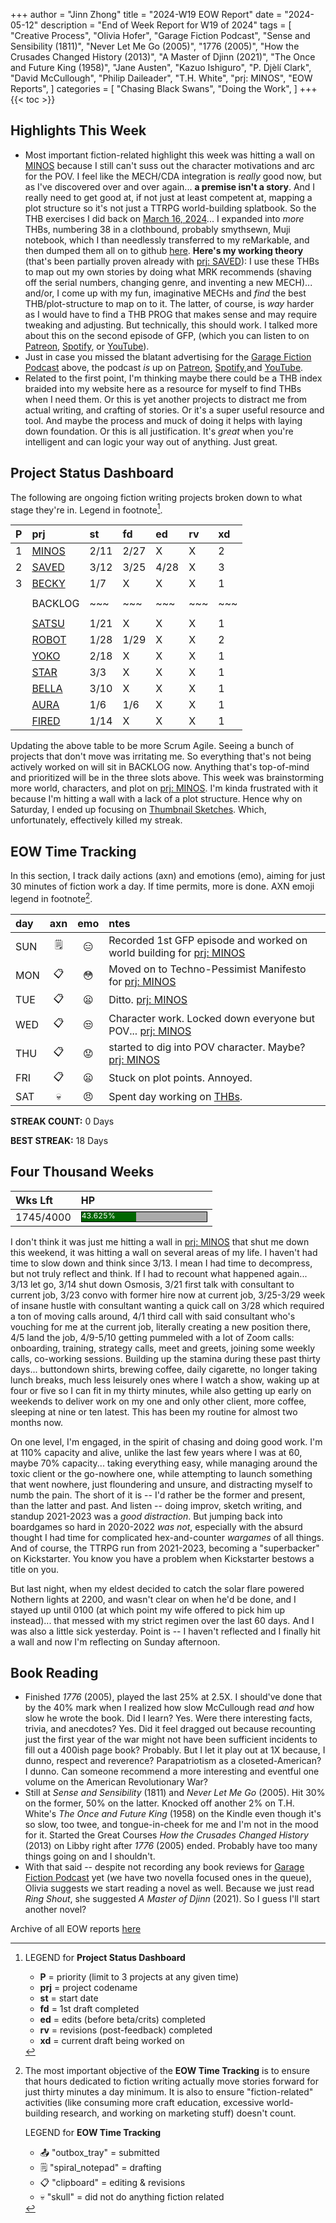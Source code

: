 +++
author = "Jinn Zhong"
title = "2024-W19 EOW Report"
date = "2024-05-12"
description = "End of Week Report for W19 of 2024"
tags = [
    "Creative Process",
    "Olivia Hofer",
    "Garage Fiction Podcast",
    "Sense and Sensibility (1811)",
    "Never Let Me Go (2005)",
    "1776 (2005)",
    "How the Crusades Changed History (2013)",
    "A Master of Djinn (2021)",
    "The Once and Future King (1958)",
    "Jane Austen",
    "Kazuo Ishiguro",
    "P. Djèlí Clark",
    "David McCullough",
    "Philip Daileader",
    "T.H. White",
    "prj: MINOS",
    "EOW Reports",
]
categories = [
    "Chasing Black Swans",
    "Doing the Work",
]
+++
{{< toc >}}

## Highlights This Week

* Most important fiction-related highlight this week was hitting a wall on [MINOS](https://journal.jinnzhong.com/tags/prj-minos/) because I still can't suss out the character motivations and arc for the POV. I feel like the MECH/CDA integration is _really_ good now, but as I've discovered over and over again... **a premise isn't a story**. And I really need to get good at, if not just at least competent at, mapping a plot structure so it's not just a TTRPG world-building splatbook. So the THB exercises I did back on [March 16, 2024](https://journal.jinnzhong.com/flash-fiction-dissection-for-thbs-1/)... I expanded into _more_ THBs, numbering 38 in a clothbound, probably smythsewn, Muji notebook, which I than needlessly transferred to my reMarkable, and then dumped them all on to github [here](https://journal.jinnzhong.com/tags/thb/). **Here's my working theory** (that's been partially proven already with [prj: SAVED](https://journal.jinnzhong.com/tags/prj-saved/)): I use these THBs to map out my own stories by doing what MRK recommends (shaving off the serial numbers, changing genre, and inventing a new MECH)... and/or, I come up with my fun, imaginative MECHs and _find_ the best THB/plot-structure to map on to it. The latter, of course, is _way_ harder as I would have to find a THB PROG that makes sense and may require tweaking and adjusting. But technically, this should work. I talked more about this on the second episode of GFP, (which you can listen to on [Patreon](https://www.patreon.com/posts/gfp-2024-w19-in-104112106), [Spotify](https://open.spotify.com/episode/46RtdlToVxlKicgSjRfbar), or [YouTube](https://youtu.be/0MApFqZNjnk)).
* Just in case you missed the blatant advertising for the [Garage Fiction Podcast](http://patreon.com/garagefiction) above, the podcast _is_ up on [Patreon](http://patreon.com/garagefiction), [Spotify](https://open.spotify.com/show/7xY1xkvetcKpeIfCpcOpdj),and [YouTube](https://www.youtube.com/@garagefictionpodcast).
* Related to the first point, I'm thinking maybe there could be a THB index braided into my website here as a resource for myself to find THBs when I need them. Or this is yet another projects to distract me from actual writing, and crafting of stories. Or it's a super useful resource and tool. And maybe the process and muck of doing it helps with laying down foundation. Or this is all justification. It's _great_ when you're intelligent and can logic your way out of anything. Just great.
  
## Project Status Dashboard

The following are ongoing fiction writing projects broken down to what stage they're in. Legend in footnote[^1].

| P | prj | st | fd | ed | rv | xd | 
| :---: | :--- | :--- | :--- | :--- | :--- | :--- |
| 1 | [MINOS](https://journal.jinnzhong.com/tags/prj-minos/) | 2/11 | 2/27 | X | X | 2 |
| 2 | [SAVED](https://journal.jinnzhong.com/tags/prj-saved/) | 3/12 | 3/25 | 4/28 | X | 3 |
| 3 | [BECKY](https://journal.jinnzhong.com/tags/prj-becky/) | 1/7 | X | X | X | 1 | 
|  |  |  |  |  |  |  | 
|  | BACKLOG | ~~~ | ~~~ | ~~~ | ~~~ | ~~~ | 
|  |  |  |  |  |  |  | 
|  | [SATSU](https://journal.jinnzhong.com/tags/prj-satsu/) | 1/21 | X | X | X | 1 | 
|  | [ROBOT](https://journal.jinnzhong.com/tags/prj-robot/) | 1/28 | 1/29 | X | X | 2 |
|  | [YOKO](https://journal.jinnzhong.com/tags/prj-yoko/) | 2/18 | X | X | X | 1 |
|  | [STAR](https://journal.jinnzhong.com/tags/prj-star/) | 3/3 | X | X | X | 1 |
|  | [BELLA](https://journal.jinnzhong.com/tags/prj-bella/) | 3/10 | X | X | X | 1 |
|  | [AURA](https://journal.jinnzhong.com/tags/prj-aura/) | 1/6 | 1/6 | X | X | 1 | 
|  | [FIRED](https://journal.jinnzhong.com/tags/prj-fired/) | 1/14 | X | X | X | 1 | 

Updating the above table to be more Scrum Agile. Seeing a bunch of projects that don't move was irritating me. So everything that's not being actively worked on will sit in BACKLOG now. Anything that's top-of-mind and prioritized will be in the three slots above. This week was brainstorming more world, characters, and plot on [prj: MINOS](https://journal.jinnzhong.com/tags/prj-minos/). I'm kinda frustrated with it because I'm hitting a wall with a lack of a plot structure. Hence why on Saturday, I ended up focusing on [Thumbnail Sketches](https://journal.jinnzhong.com/tags/thb/). Which, unfortunately, effectively killed my streak.

## EOW Time Tracking

In this section, I track daily actions (axn) and emotions (emo), aiming for just 30 minutes of fiction work a day. If time permits, more is done. AXN emoji legend in footnote[^2].

| day | axn | emo | ntes |
| :--- | :---: | :---: | :--- |
| SUN | :spiral_notepad: | :expressionless: | Recorded 1st GFP episode and worked on world building for [prj: MINOS](https://journal.jinnzhong.com/tags/prj-minos/) |
| MON | :clipboard: | :flushed: | Moved on to Techno-Pessimist Manifesto for  [prj: MINOS](https://journal.jinnzhong.com/tags/prj-minos/) |
| TUE | :clipboard: | :frowning: | Ditto. [prj: MINOS](https://journal.jinnzhong.com/tags/prj-minos/) |
| WED | :clipboard: | :unamused: | Character work. Locked down everyone but POV... [prj: MINOS](https://journal.jinnzhong.com/tags/prj-minos/) |
| THU | :clipboard: | :worried: | started to dig into POV character. Maybe? [prj: MINOS](https://journal.jinnzhong.com/tags/prj-minos/) |
| FRI | :clipboard: | :frowning: | Stuck on plot points. Annoyed. |
| SAT | :skull: | :angry: | Spent day working on [THBs](https://journal.jinnzhong.com/tags/thb/). |

**STREAK COUNT:** 0 Days

**BEST STREAK:** 18 Days

## Four Thousand Weeks

| Wks Lft | HP |
| :--- | :--- |
| 1745/4000 | <div style="width:200px;height:15px;background:#AAAAAA;border:1.3px solid #000000;"><div style="width:43.625%;height:15px;background:#006600;font-size:12px; color:white; line-height:12px;">43.625%</div></div> |

I don't think it was just me hitting a wall in [prj: MINOS](https://journal.jinnzhong.com/tags/prj-minos/) that shut me down this weekend, it was hitting a wall on several areas of my life. I haven't had time to slow down and think since 3/13. I mean I had time to decompress, but not truly reflect and think. If I had to recount what happened again... 3/13 let go, 3/14 shut down Osmosis, 3/21 first talk with consultant to current job, 3/23 convo with former hire now at current job, 3/25-3/29 week of insane hustle with consultant wanting a quick call on 3/28 which required a ton of moving calls around, 4/1 third call with said consultant who's vouching for me at the current job, literally creating a new position there, 4/5 land the job, 4/9-5/10 getting pummeled with a lot of Zoom calls: onboarding, training, strategy calls, meet and greets, joining some weekly calls, co-working sessions. Building up the stamina during these past thirty days... buttondown shirts, brewing coffee, daily cigarette, no longer taking lunch breaks, much less leisurely ones where I watch a show, waking up at four or five so I can fit in my thirty minutes, while also getting up early on weekends to deliver work on my one and only other client, more coffee, sleeping at nine or ten latest. This has been my routine for almost two months now. 

On one level, I'm engaged, in the spirit of chasing and doing good work. I'm at 110% capacity and alive, unlike the last few years where I was at 60, maybe 70% capacity... taking everything easy, while managing around the toxic client or the go-nowhere one, while attempting to launch something that went nowhere, just floundering and unsure, and distracting myself to numb the pain. The short of it is -- I'd rather be the former and present, than the latter and past. And listen -- doing improv, sketch writing, and standup 2021-2023 was a _good distraction_. But jumping back into boardgames so hard in 2020-2022 _was not_, especially with the absurd thought I had time for complicated hex-and-counter _wargames_ of all things. And of course, the TTRPG run from 2021-2023, becoming a "superbacker" on Kickstarter. You know you have a problem when Kickstarter bestows a title on you.

But last night, when my eldest decided to catch the solar flare powered Nothern lights at 2200, and wasn't clear on when he'd be done, and I stayed up until 0100 (at which point my wife offered to pick him up instead)... that messed with my strict regimen over the last 60 days. And I was also a little sick yesterday. Point is -- I haven't reflected and I finally hit a wall and now I'm reflecting on Sunday afternoon.

## Book Reading

* Finished _1776_ (2005), played the last 25% at 2.5X. I should've done that by the 40% mark when I realized how slow McCullough read _and_ how slow he wrote the book. Did I learn? Yes. Were there interesting facts, trivia, and anecdotes? Yes. Did it feel dragged out because recounting just the first year of the war might not have been sufficient incidents to fill out a 400ish page book? Probably. But I let it play out at 1X because, I dunno, respect and reverence? Parapatriotism as a closeted-American? I dunno. Can someone recommend a more interesting and eventful one volume on the American Revolutionary War?
* Still at _Sense and Sensibility_ (1811) and _Never Let Me Go_ (2005). Hit 30% on the former, 50% on the latter. Knocked off another 2% on T.H. White's _The Once and Future King_ (1958) on the Kindle even though it's so slow, too twee, and tongue-in-cheek for me and I'm not in the mood for it. Started the Great Courses _How the Crusades Changed History_ (2013) on Libby right after _1776_ (2005) ended. Probably have too many things going on and I shouldn't.
* With that said -- despite not recording any book reviews for [Garage Fiction Podcast](http://patreon.com/garagefiction) yet (we have two novella focused ones in the queue), Olivia suggests we start reading a novel as well. Because we just read _Ring Shout_, she suggested _A Master of Djinn_ (2021). So I guess I'll start another novel?
  
Archive of all EOW reports [here](https://journal.jinnzhong.com/tags/eow-reports/)

[^1]: LEGEND for **Project Status Dashboard**

    * **P** = priority (limit to 3 projects at any given time)
    * **prj** = project codename
    * **st** = start date
    * **fd** = 1st draft completed
    * **ed** = edits (before beta/crits) completed
    * **rv** = revisions (post-feedback) completed
    * **xd** = current draft being worked on

[^2]: The most important objective of the **EOW Time Tracking** is to ensure that hours dedicated to  fiction writing actually move stories forward for just thirty minutes a day minimum. It is also to ensure "fiction-related" activities (like consuming more craft education, excessive world-building research, and working on marketing stuff) doesn't count.
    
    LEGEND for **EOW Time Tracking**
    * 📤 "outbox_tray" = submitted
    * 🗒️ "spiral_notepad" = drafting
    * 📋 "clipboard" = editing & revisions
    * 💀 "skull" = did not do anything fiction related


